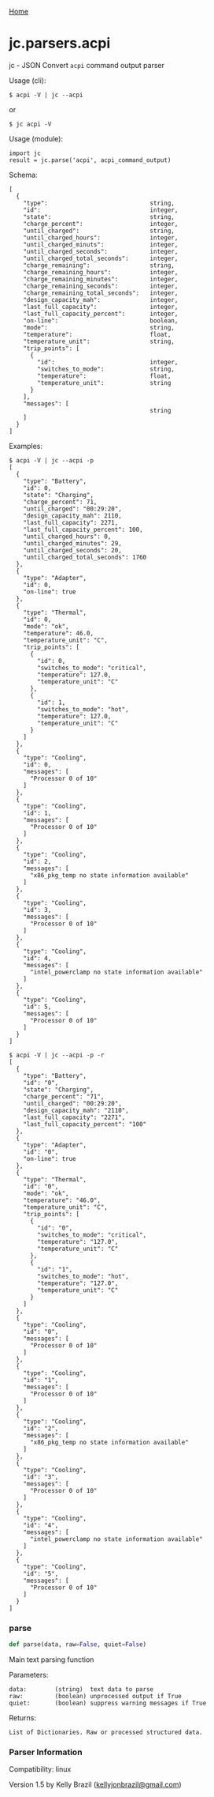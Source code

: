 [Home](https://kellyjonbrazil.github.io/jc/)
<a id="jc.parsers.acpi"></a>

# jc.parsers.acpi

jc - JSON Convert `acpi` command output parser

Usage (cli):

    $ acpi -V | jc --acpi

or

    $ jc acpi -V

Usage (module):

    import jc
    result = jc.parse('acpi', acpi_command_output)

Schema:

    [
      {
        "type":                             string,
        "id":                               integer,
        "state":                            string,
        "charge_percent":                   integer,
        "until_charged":                    string,
        "until_charged_hours":              integer,
        "until_charged_minuts":             integer,
        "until_charged_seconds":            integer,
        "until_charged_total_seconds":      integer,
        "charge_remaining":                 string,
        "charge_remaining_hours":           integer,
        "charge_remaining_minutes":         integer,
        "charge_remaining_seconds":         integer,
        "charge_remaining_total_seconds":   integer,
        "design_capacity_mah":              integer,
        "last_full_capacity":               integer,
        "last_full_capacity_percent":       integer,
        "on-line":                          boolean,
        "mode":                             string,
        "temperature":                      float,
        "temperature_unit":                 string,
        "trip_points": [
          {
            "id":                           integer,
            "switches_to_mode":             string,
            "temperature":                  float,
            "temperature_unit":             string
          }
        ],
        "messages": [
                                            string
        ]
      }
    ]

Examples:

    $ acpi -V | jc --acpi -p
    [
      {
        "type": "Battery",
        "id": 0,
        "state": "Charging",
        "charge_percent": 71,
        "until_charged": "00:29:20",
        "design_capacity_mah": 2110,
        "last_full_capacity": 2271,
        "last_full_capacity_percent": 100,
        "until_charged_hours": 0,
        "until_charged_minutes": 29,
        "until_charged_seconds": 20,
        "until_charged_total_seconds": 1760
      },
      {
        "type": "Adapter",
        "id": 0,
        "on-line": true
      },
      {
        "type": "Thermal",
        "id": 0,
        "mode": "ok",
        "temperature": 46.0,
        "temperature_unit": "C",
        "trip_points": [
          {
            "id": 0,
            "switches_to_mode": "critical",
            "temperature": 127.0,
            "temperature_unit": "C"
          },
          {
            "id": 1,
            "switches_to_mode": "hot",
            "temperature": 127.0,
            "temperature_unit": "C"
          }
        ]
      },
      {
        "type": "Cooling",
        "id": 0,
        "messages": [
          "Processor 0 of 10"
        ]
      },
      {
        "type": "Cooling",
        "id": 1,
        "messages": [
          "Processor 0 of 10"
        ]
      },
      {
        "type": "Cooling",
        "id": 2,
        "messages": [
          "x86_pkg_temp no state information available"
        ]
      },
      {
        "type": "Cooling",
        "id": 3,
        "messages": [
          "Processor 0 of 10"
        ]
      },
      {
        "type": "Cooling",
        "id": 4,
        "messages": [
          "intel_powerclamp no state information available"
        ]
      },
      {
        "type": "Cooling",
        "id": 5,
        "messages": [
          "Processor 0 of 10"
        ]
      }
    ]

    $ acpi -V | jc --acpi -p -r
    [
      {
        "type": "Battery",
        "id": "0",
        "state": "Charging",
        "charge_percent": "71",
        "until_charged": "00:29:20",
        "design_capacity_mah": "2110",
        "last_full_capacity": "2271",
        "last_full_capacity_percent": "100"
      },
      {
        "type": "Adapter",
        "id": "0",
        "on-line": true
      },
      {
        "type": "Thermal",
        "id": "0",
        "mode": "ok",
        "temperature": "46.0",
        "temperature_unit": "C",
        "trip_points": [
          {
            "id": "0",
            "switches_to_mode": "critical",
            "temperature": "127.0",
            "temperature_unit": "C"
          },
          {
            "id": "1",
            "switches_to_mode": "hot",
            "temperature": "127.0",
            "temperature_unit": "C"
          }
        ]
      },
      {
        "type": "Cooling",
        "id": "0",
        "messages": [
          "Processor 0 of 10"
        ]
      },
      {
        "type": "Cooling",
        "id": "1",
        "messages": [
          "Processor 0 of 10"
        ]
      },
      {
        "type": "Cooling",
        "id": "2",
        "messages": [
          "x86_pkg_temp no state information available"
        ]
      },
      {
        "type": "Cooling",
        "id": "3",
        "messages": [
          "Processor 0 of 10"
        ]
      },
      {
        "type": "Cooling",
        "id": "4",
        "messages": [
          "intel_powerclamp no state information available"
        ]
      },
      {
        "type": "Cooling",
        "id": "5",
        "messages": [
          "Processor 0 of 10"
        ]
      }
    ]

<a id="jc.parsers.acpi.parse"></a>

### parse

```python
def parse(data, raw=False, quiet=False)
```

Main text parsing function

Parameters:

    data:        (string)  text data to parse
    raw:         (boolean) unprocessed output if True
    quiet:       (boolean) suppress warning messages if True

Returns:

    List of Dictionaries. Raw or processed structured data.

### Parser Information
Compatibility:  linux

Version 1.5 by Kelly Brazil (kellyjonbrazil@gmail.com)
